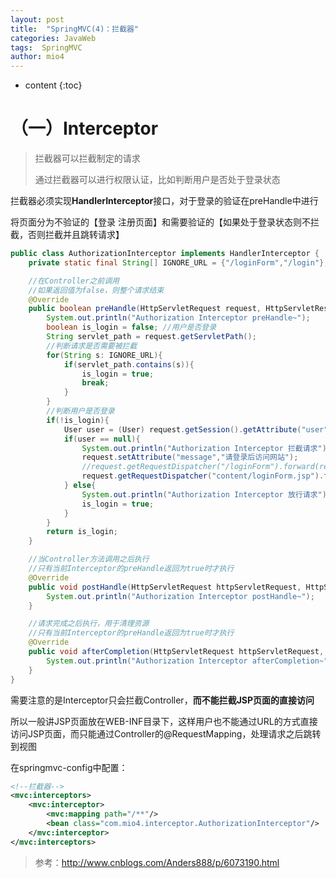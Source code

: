 ```yaml
---
layout: post
title:  "SpringMVC(4)：拦截器"
categories: JavaWeb
tags:  SpringMVC
author: mio4
---
```


* content
{:toc}






# （一）Interceptor

> 拦截器可以拦截制定的请求
>
> 通过拦截器可以进行权限认证，比如判断用户是否处于登录状态

拦截器必须实现**HandlerInterceptor**接口，对于登录的验证在preHandle中进行

将页面分为不验证的【登录 注册页面】和需要验证的【如果处于登录状态则不拦截，否则拦截并且跳转请求】

```java
public class AuthorizationInterceptor implements HandlerInterceptor {
    private static final String[] IGNORE_URL = {"/loginForm","/login"};

    //在Controller之前调用
    //如果返回值为false，则整个请求结束
    @Override
    public boolean preHandle(HttpServletRequest request, HttpServletResponse response, Object o) throws Exception {
        System.out.println("Authorization Interceptor preHandle~");
        boolean is_login = false; //用户是否登录
        String servlet_path = request.getServletPath();
        //判断请求是否需要被拦截
        for(String s: IGNORE_URL){
            if(servlet_path.contains(s)){
                is_login = true;
                break;
            }
        }
        //判断用户是否登录
        if(!is_login){
            User user = (User) request.getSession().getAttribute("user");
            if(user == null){
                System.out.println("Authorization Interceptor 拦截请求");
                request.setAttribute("message","请登录后访问网站");
                //request.getRequestDispatcher("/loginForm").forward(request,response);
                request.getRequestDispatcher("content/loginForm.jsp").forward(request,response);
            } else{
                System.out.println("Authorization Interceptor 放行请求");
                is_login = true;
            }
        }
        return is_login;
    }

    //当Controller方法调用之后执行
    //只有当前Interceptor的preHandle返回为true时才执行
    @Override
    public void postHandle(HttpServletRequest httpServletRequest, HttpServletResponse httpServletResponse, Object o, ModelAndView modelAndView) throws Exception {
        System.out.println("Authorization Interceptor postHandle~");
    }

    //请求完成之后执行，用于清理资源
    //只有当前Interceptor的preHandle返回为true时才执行
    @Override
    public void afterCompletion(HttpServletRequest httpServletRequest, HttpServletResponse httpServletResponse, Object o, Exception e) throws Exception {
        System.out.println("Authorization Interceptor afterCompletion~");
    }
}
```

需要注意的是Interceptor只会拦截Controller，**而不能拦截JSP页面的直接访问**

所以一般讲JSP页面放在WEB-INF目录下，这样用户也不能通过URL的方式直接访问JSP页面，而只能通过Controller的@RequestMapping，处理请求之后跳转到视图

在springmvc-config中配置：

```xml
<!--拦截器-->
<mvc:interceptors>
    <mvc:interceptor>
        <mvc:mapping path="/**"/>
        <bean class="com.mio4.interceptor.AuthorizationInterceptor"/>
    </mvc:interceptor>
</mvc:interceptors>
```



> 参考：http://www.cnblogs.com/Anders888/p/6073190.html













